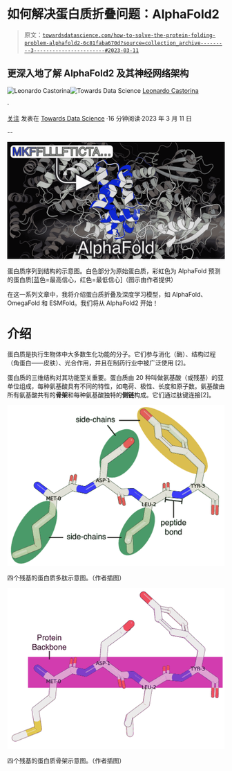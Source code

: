 # 如何解决蛋白质折叠问题：AlphaFold2

> 原文：[`towardsdatascience.com/how-to-solve-the-protein-folding-problem-alphafold2-6c81faba670d?source=collection_archive---------3-----------------------#2023-03-11`](https://towardsdatascience.com/how-to-solve-the-protein-folding-problem-alphafold2-6c81faba670d?source=collection_archive---------3-----------------------#2023-03-11)

## 更深入地了解 AlphaFold2 及其神经网络架构

[](https://universvm.medium.com/?source=post_page-----6c81faba670d--------------------------------)![Leonardo Castorina](https://universvm.medium.com/?source=post_page-----6c81faba670d--------------------------------)[](https://towardsdatascience.com/?source=post_page-----6c81faba670d--------------------------------)![Towards Data Science](https://towardsdatascience.com/?source=post_page-----6c81faba670d--------------------------------) [Leonardo Castorina](https://universvm.medium.com/?source=post_page-----6c81faba670d--------------------------------)

·

[关注](https://medium.com/m/signin?actionUrl=https%3A%2F%2Fmedium.com%2F_%2Fsubscribe%2Fuser%2Fff3309c4a1aa&operation=register&redirect=https%3A%2F%2Ftowardsdatascience.com%2Fhow-to-solve-the-protein-folding-problem-alphafold2-6c81faba670d&user=Leonardo+Castorina&userId=ff3309c4a1aa&source=post_page-ff3309c4a1aa----6c81faba670d---------------------post_header-----------) 发表在 [Towards Data Science](https://towardsdatascience.com/?source=post_page-----6c81faba670d--------------------------------) ·16 分钟阅读·2023 年 3 月 11 日[](https://medium.com/m/signin?actionUrl=https%3A%2F%2Fmedium.com%2F_%2Fvote%2Ftowards-data-science%2F6c81faba670d&operation=register&redirect=https%3A%2F%2Ftowardsdatascience.com%2Fhow-to-solve-the-protein-folding-problem-alphafold2-6c81faba670d&user=Leonardo+Castorina&userId=ff3309c4a1aa&source=-----6c81faba670d---------------------clap_footer-----------)

--

[](https://medium.com/m/signin?actionUrl=https%3A%2F%2Fmedium.com%2F_%2Fbookmark%2Fp%2F6c81faba670d&operation=register&redirect=https%3A%2F%2Ftowardsdatascience.com%2Fhow-to-solve-the-protein-folding-problem-alphafold2-6c81faba670d&source=-----6c81faba670d---------------------bookmark_footer-----------)![](img/572e0dac09bea160681c694c2b4fb515.png)

蛋白质序列到结构的示意图。白色部分为原始蛋白质，彩虹色为 AlphaFold 预测的蛋白质[蓝色=最高信心，红色=最低信心]（图示由作者提供）

在这一系列文章中，我将介绍蛋白质折叠及深度学习模型，如 AlphaFold、OmegaFold 和 ESMFold。我们将从 AlphaFold2 开始！

# 介绍

蛋白质是执行生物体中大多数生化功能的分子。它们参与消化（酶）、结构过程（角蛋白——皮肤）、光合作用，并且在制药行业中被广泛使用 [2]。

蛋白质的三维结构对其功能至关重要。蛋白质由 20 种叫做氨基酸（或残基）的亚单位组成，每种氨基酸具有不同的特性，如电荷、极性、长度和原子数。氨基酸由所有氨基酸共有的**骨架**和每种氨基酸独特的**侧链**构成。它们通过肽键连接[2]。

![](img/bba2585b3f0247659bbdd5ef71269b05.png)

四个残基的蛋白质多肽示意图。（作者插图）

![](img/7a58223094f9764d6b7763d827e2ef4e.png)

四个残基的蛋白质骨架示意图。（作者插图）
